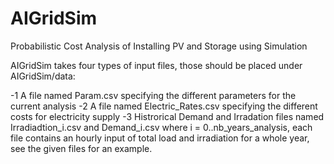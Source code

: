 # AIGridSim
Probabilistic Cost Analysis of Installing PV and Storage using Simulation

AIGridSim takes four types of input files, those should be placed under AIGridSim/data:

-1 A file named Param.csv specifying the different parameters for the current analysis
-2 A file named Electric_Rates.csv specifying the different costs for electricity supply
-3 Histrorical Demand and Irradation files named Irradiadtion_i.csv and Demand_i.csv where i = 0..nb_years_analysis, each file contains an hourly input of total load and irradiation for a whole year, see the given files for an example.
